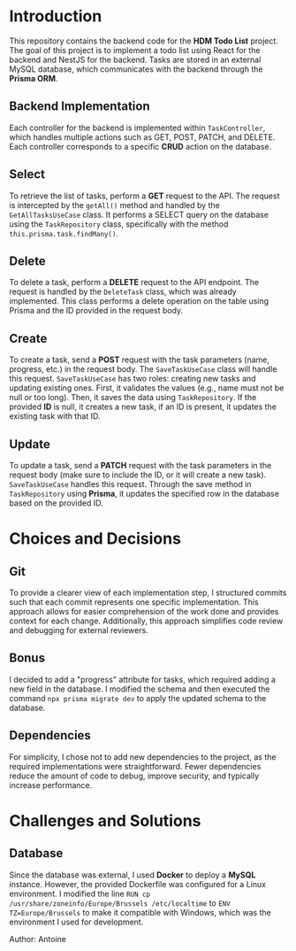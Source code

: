 # Introduction
This repository contains the backend code for the **HDM Todo List** project. The goal of this project is to implement a todo list using React for the backend and NestJS for the backend. Tasks are stored in an external MySQL database, which communicates with the backend through the **Prisma ORM**.

## Backend Implementation
Each controller for the backend is implemented within `TaskController`, which handles multiple actions such as GET, POST, PATCH, and DELETE. Each controller corresponds to a specific **CRUD** action on the database.

## Select
To retrieve the list of tasks, perform a **GET** request to the API. The request is intercepted by the `getAll()` method and handled by the `GetAllTasksUseCase` class. It performs a SELECT query on the database using the `TaskRepository` class, specifically with the method `this.prisma.task.findMany()`.

## Delete
To delete a task, perform a **DELETE** request to the API endpoint. The request is handled by the `DeleteTask` class, which was already implemented. This class performs a delete operation on the table using Prisma and the ID provided in the request body.

## Create
To create a task, send a **POST** request with the task parameters (name, progress, etc.) in the request body. The `SaveTaskUseCase` class will handle this request. `SaveTaskUseCase` has two roles: creating new tasks and updating existing ones. First, it validates the values (e.g., name must not be null or too long). Then, it saves the data using `TaskRepository`. If the provided **ID** is null, it creates a new task, if an ID is present, it updates the existing task with that ID.

## Update
To update a task, send a **PATCH** request with the task parameters in the request body (make sure to include the ID, or it will create a new task). `SaveTaskUseCase` handles this request. Through the save method in `TaskRepository` using **Prisma**, it updates the specified row in the database based on the provided ID.

# Choices and Decisions
## Git
To provide a clearer view of each implementation step, I structured commits such that each commit represents one specific implementation. This approach allows for easier comprehension of the work done and provides context for each change. Additionally, this approach simplifies code review and debugging for external reviewers.

## Bonus
I decided to add a "progress" attribute for tasks, which required adding a new field in the database. I modified the schema and then executed the command `npx prisma migrate dev` to apply the updated schema to the database.

## Dependencies
For simplicity, I chose not to add new dependencies to the project, as the required implementations were straightforward. Fewer dependencies reduce the amount of code to debug, improve security, and typically increase performance.

# Challenges and Solutions
## Database
Since the database was external, I used **Docker** to deploy a **MySQL** instance. However, the provided Dockerfile was configured for a Linux environment. I modified the line `RUN cp /usr/share/zoneinfo/Europe/Brussels /etc/localtime` to `ENV TZ=Europe/Brussels` to make it compatible with Windows, which was the environment I used for development.

Author: Antoine